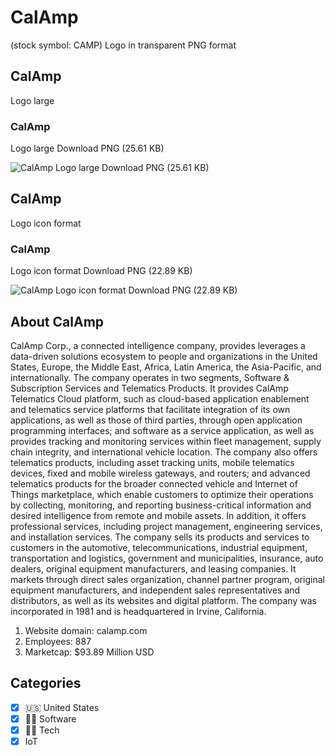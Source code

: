 # CalAmp
 (stock symbol: CAMP) Logo in transparent PNG format

## CalAmp
 Logo large

### CalAmp
 Logo large Download PNG (25.61 KB)

![CalAmp
 Logo large Download PNG (25.61 KB)](/img/orig/CAMP_BIG-d63d9c2e.png)

## CalAmp
 Logo icon format

### CalAmp
 Logo icon format Download PNG (22.89 KB)

![CalAmp
 Logo icon format Download PNG (22.89 KB)](/img/orig/CAMP-48b8aafa.png)

## About CalAmp


CalAmp Corp., a connected intelligence company, provides leverages a data-driven solutions ecosystem to people and organizations in the United States, Europe, the Middle East, Africa, Latin America, the Asia-Pacific, and internationally. The company operates in two segments, Software & Subscription Services and Telematics Products. It provides CalAmp Telematics Cloud platform, such as cloud-based application enablement and telematics service platforms that facilitate integration of its own applications, as well as those of third parties, through open application programming interfaces; and software as a service application, as well as provides tracking and monitoring services within fleet management, supply chain integrity, and international vehicle location. The company also offers telematics products, including asset tracking units, mobile telematics devices, fixed and mobile wireless gateways, and routers; and advanced telematics products for the broader connected vehicle and Internet of Things marketplace, which enable customers to optimize their operations by collecting, monitoring, and reporting business-critical information and desired intelligence from remote and mobile assets. In addition, it offers professional services, including project management, engineering services, and installation services. The company sells its products and services to customers in the automotive, telecommunications, industrial equipment, transportation and logistics, government and municipalities, insurance, auto dealers, original equipment manufacturers, and leasing companies. It markets through direct sales organization, channel partner program, original equipment manufacturers, and independent sales representatives and distributors, as well as its websites and digital platform. The company was incorporated in 1981 and is headquartered in Irvine, California.

1. Website domain: calamp.com
2. Employees: 887
3. Marketcap: $93.89 Million USD


## Categories
- [x] 🇺🇸 United States
- [x] 👨‍💻 Software
- [x] 👩‍💻 Tech
- [x] IoT
